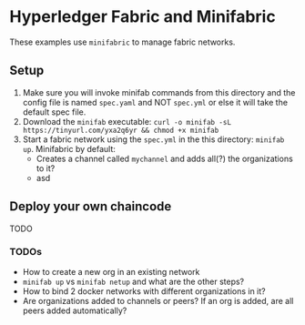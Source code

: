 # Hyperledger Fabric and Minifabric
These examples use `minifabric` to manage fabric networks.

## Setup
1. Make sure you will invoke minifab commands from this directory and the config file is named `spec.yaml` and NOT `spec.yml` or else it will take the default spec file.
2. Download the `minifab` executable: `curl -o minifab -sL https://tinyurl.com/yxa2q6yr && chmod +x minifab`
3. Start a fabric network using the `spec.yml` in the this directory: `minifab up`. Minifabric by default:
    - Creates a channel called `mychannel` and adds all(?) the organizations to it?
    - asd

## Deploy your own chaincode
TODO

### TODOs
* How to create a new org in an existing network
* `minifab up` vs `minifab netup` and what are the other steps?
* How to bind 2 docker networks with different organizations in it?
* Are organizations added to channels or peers? If an org is added, are all peers added automatically?